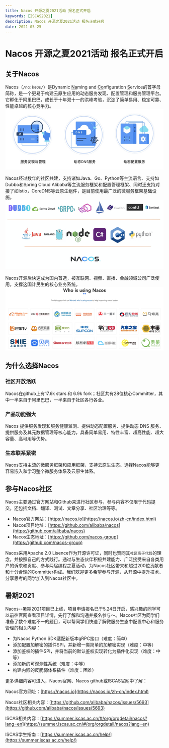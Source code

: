 ```yaml
---
title: Nacos 开源之夏2021活动 报名正式开启
keywords: [ISCAS2021]
description: Nacos 开源之夏2021活动 报名正式开启
date: 2021-05-25
---
```


# Nacos 开源之夏2021活动 报名正式开启

## 关于Nacos

Nacos（`/nɑ:kəʊs/`）是Dynamic <u>Na</u>ming and <u>Co</u>nfiguration <u>S</u>ervice的首字母简称，是一个更易于构建云原生应用的动态服务发现、配置管理和服务管理平台。它孵化于阿里巴巴，成长于十年双十一的洪峰考验，沉淀了简单易用、稳定可靠、性能卓越的核心竞争力。
![image.png](/img/blog/features.png)

Nacos经过数年的社区共建，支持诸如Java、Go、Python等主流语言、支持如Dubbo和Spring Cloud Alibaba等主流服务框架和配置管理框架、同时还支持对接了如Istio，CoreDNS等云原生组件，是目前使用最广泛的微服务框架基础设施。
![image.png](/img/blog/ecology.png)

Nacos开源后快速成为国内首选，被互联网、视频、直播、金融领域公司广泛使用，支撑这国计民生的核心业务系统。
![image.png](/img/blog/whouse.png)

## 为什么选择Nacos

### 社区开放活跃
Nacos在github上有17.6k stars 和 6.9k fork；社区共有28位核心Committer，其中一半来自于阿里巴巴，一半来自于社区各行各业。
​
### 产品功能强大
Nacos 提供服务发现和服务健康监测、提供动态配置服务、提供动态 DNS 服务、提供服务及其元数据管理等核心能力，具备简单易用、特性丰富、超高性能、超大容量、高可用等优势。
​
### 生态联系紧密
Nacos支持主流的微服务框架和应用框架，支持云原生生态。选择Nacos能够更容易嵌入和学习整个微服务体系及云原生体系。
​
## 参与Nacos社区

Nacos主要通过官方网站和Github来进行社区参与，参与内容不仅限于代码提交，还包括文档、翻译、测试、文章分享、社区治理等等。

- Nacos官方网站：[https://nacos.io](https://nacos.io/zh-cn/index.html)
- Nacos项目地址：[https://github.com/alibaba/nacos](https://github.com/alibaba/nacos)
- Nacos生态地址：[https://github.com/nacos-group](https://github.com/nacos-group)

Nacos采用Apache 2.0 Lisence作为开源许可证，同时也赞同其`社区高于代码`的理念，并按照自己的方式践行。通过与生态伙伴积极共建能力、广泛接受来自各类用户的诉求和贡献、参与两届编程之夏活动，为Nacos社区带来和超过200位贡献者和十分合理的Committer构成。我们欢迎更多希望参与开源，从开源中提升技术、分享思考的同学加入到Nacos社区中。

## 暑期2021

Nacos--暑期2021项目已上线，项目申请报名已于5.24日开启，感兴趣的同学可以前往官网查看项目详情，先行了解和沟通并报名参与～。
​
Nacos社区为同学们准备了数个难度不一的题目，可以帮同学们快速了解微服务生态中配置中心和服务管理的相关内容：

- 为Nacos Python SDK适配新版本gRPC接口（难度：简单）
- 添加配置加解密的插件SPI，并新增一类简单的加解密实现（难度：中等）
- 添加鉴权的插件SPI，并将当前的默认鉴权实现转化为插件化实现（难度：中等）
- 添加新的可观测性系统（难度：中等）
- 构建内嵌的反脆弱体系插件（难度：困难）

更多详细内容可进入，Nacos官网、Nacos github或ISCAS官网中了解：
​

Nacos官方网址：[https://nacos.io](https://nacos.io/zh-cn/index.html)

Nacos社区相关内容：[https://github.com/alibaba/nacos/issues/5693](https://github.com/alibaba/nacos/issues/5693)

ISCAS相关内容：[https://summer.iscas.ac.cn/#/org/orgdetail/nacos?lang=en](https://summer.iscas.ac.cn/#/org/orgdetail/nacos?lang=en)

ISCAS学生指南：[https://summer.iscas.ac.cn/help/](https://summer.iscas.ac.cn/help/)
